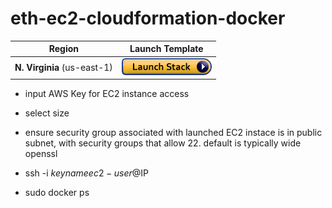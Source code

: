 # eth-ec2-cloudformation-docker


Region | Launch Template
------------ | -------------
**N. Virginia** (us-east-1) | [![Launch Eth Stack into Virginia with CloudFormation](/Images/cloudformation-launch-stack.png)](https://console.aws.amazon.com/cloudformation/home?region=us-east-1#/stacks/new?stackName=ethereumdockerstack&templateURL=https://s3.amazonaws.com/aws-ethereum-docker-stack-us-east-1/eth.yml)


* input AWS Key for EC2 instance access
* select size

* ensure security group associated with launched EC2 instace is in public subnet, with security groups that allow 22.  default is typically wide openssl

* ssh -i $keyname ec2-user@$IP
* sudo docker ps
